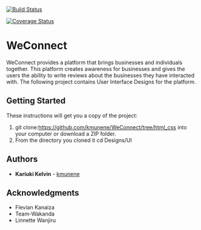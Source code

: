 [![Build Status](https://travis-ci.org/kmunene/WeConnect.svg?branch=challenge2)](https://travis-ci.org/kmunene/WeConnect)

[![Coverage Status](https://coveralls.io/repos/github/kmunene/WeConnect/badge.svg?branch=challenge2)](https://coveralls.io/github/kmunene/WeConnect?branch=challenge2)

# WeConnect
WeConnect provides a platform that brings businesses and individuals together. This platform creates awareness for businesses and gives the users the ability to write reviews about the businesses they have interacted with. The following project contains User Interface Designs for the platform.

## Getting Started

These instructions will get you a copy of the project:
1. git clone:https://github.com/kmunene/WeConnect/tree/html_css into your computer or download a ZIP folder.
2. From the directory you cloned it cd Designs/UI

## Authors

* **Kariuki Kelvin** - [kmunene](https://github.com/kmunene)

## Acknowledgments
* Flevian Kanaiza
* Team-Wakanda
* Linnette Wanjiru
 
